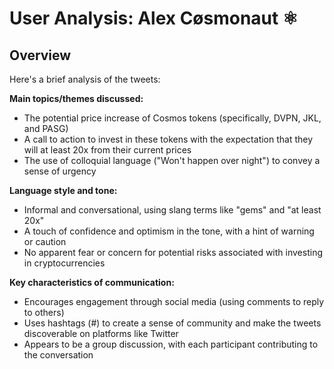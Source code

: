 # User Analysis: Alex Cøsmonaut ⚛️

## Overview

Here's a brief analysis of the tweets:

**Main topics/themes discussed:**

* The potential price increase of Cosmos tokens (specifically, DVPN, JKL, and PASG)
* A call to action to invest in these tokens with the expectation that they will at least 20x from their current prices
* The use of colloquial language ("Won't happen over night") to convey a sense of urgency

**Language style and tone:**

* Informal and conversational, using slang terms like "gems" and "at least 20x"
* A touch of confidence and optimism in the tone, with a hint of warning or caution
* No apparent fear or concern for potential risks associated with investing in cryptocurrencies

**Key characteristics of communication:**

* Encourages engagement through social media (using comments to reply to others)
* Uses hashtags (#) to create a sense of community and make the tweets discoverable on platforms like Twitter
* Appears to be a group discussion, with each participant contributing to the conversation